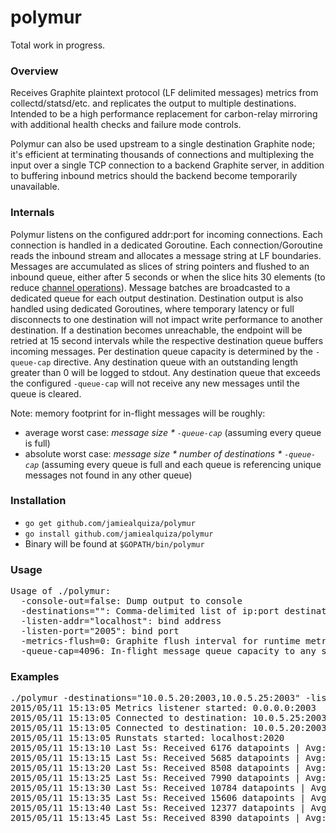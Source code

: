 # polymur

Total work in progress.

### Overview

Receives Graphite plaintext protocol (LF delimited messages) metrics from collectd/statsd/etc. and replicates the output to multiple destinations. Intended to be a high performance replacement for carbon-relay mirroring with additional health checks and failure mode controls. 

Polymur can also be used upstream to a single destination Graphite node; it's efficient at terminating thousands of connections and multiplexing the input over a single TCP connection to a backend Graphite server, in addition to buffering inbound metrics should the backend become temporarily unavailable.

### Internals

Polymur listens on the configured addr:port for incoming connections. Each connection is handled in a dedicated Goroutine. Each connection/Goroutine reads the inbound stream and allocates a message string at LF boundaries. Messages are accumulated as slices of string pointers and flushed to an inbound queue, either after 5 seconds or when the slice hits 30 elements (to reduce [channel operations](https://grey-boundary.io/concurrent-communication-performance-in-go/)). Message batches are broadcasted to a dedicated queue for each output destination. Destination output is also handled using dedicated Goroutines, where temporary latency or full disconnects to one destination will not impact write performance to another destination. If a destination becomes unreachable, the endpoint will be retried at 15 second intervals while the respective destination queue buffers incoming messages. Per destination queue capacity is determined by the `-queue-cap` directive. Any destination queue with an outstanding length greater than 0 will be logged to stdout. Any destination queue that exceeds the configured `-queue-cap` will not receive any new messages until the queue is cleared.

Note: memory footprint for in-flight messages will be roughly: 
- average worst case: *message size * `-queue-cap`* (assuming every queue is full)
- absolute worst case: *message size * number of destinations * `-queue-cap`* (assuming every queue is full and each queue is referencing unique messages not found in any other queue)

### Installation

- `go get github.com/jamiealquiza/polymur`
- `go install github.com/jamiealquiza/polymur`
- Binary will be found at `$GOPATH/bin/polymur`

### Usage

<pre>
Usage of ./polymur:
  -console-out=false: Dump output to console
  -destinations="": Comma-delimited list of ip:port destinations
  -listen-addr="localhost": bind address
  -listen-port="2005": bind port
  -metrics-flush=0: Graphite flush interval for runtime metrics (0 is disabled)
  -queue-cap=4096: In-flight message queue capacity to any single destination
</pre>

### Examples

<pre>
./polymur -destinations="10.0.5.20:2003,10.0.5.25:2003" -listen-port="2003" -listen-addr="0.0.0.0" -metrics-flush=30
2015/05/11 15:13:05 Metrics listener started: 0.0.0.0:2003
2015/05/11 15:13:05 Connected to destination: 10.0.5.25:2003
2015/05/11 15:13:05 Connected to destination: 10.0.5.20:2003
2015/05/11 15:13:05 Runstats started: localhost:2020
2015/05/11 15:13:10 Last 5s: Received 6176 datapoints | Avg: 1235.20/sec. | Inbound queue length: 0
2015/05/11 15:13:15 Last 5s: Received 5685 datapoints | Avg: 1137.00/sec. | Inbound queue length: 0
2015/05/11 15:13:20 Last 5s: Received 8508 datapoints | Avg: 1701.60/sec. | Inbound queue length: 0
2015/05/11 15:13:25 Last 5s: Received 7990 datapoints | Avg: 1598.00/sec. | Inbound queue length: 0
2015/05/11 15:13:30 Last 5s: Received 10784 datapoints | Avg: 2156.80/sec. | Inbound queue length: 0
2015/05/11 15:13:35 Last 5s: Received 15606 datapoints | Avg: 3121.20/sec. | Inbound queue length: 0
2015/05/11 15:13:40 Last 5s: Received 12377 datapoints | Avg: 2475.40/sec. | Inbound queue length: 0
2015/05/11 15:13:45 Last 5s: Received 8390 datapoints | Avg: 1678.00/sec. | Inbound queue length: 0
</pre>
